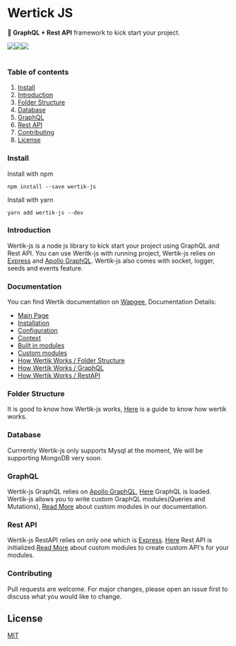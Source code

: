
# Wertick JS

**💪 GraphQL + Rest API** framework to kick start your project.

<div>
	<img style="float: left;" src="https://img.shields.io/github/downloads/ilyaskarim/wertik-js/total?style=flat-square">
	<img style="float: left;" src="https://img.shields.io/npm/dw/wertik-js?style=flat-square">
	<img style="float: left;" src="https://img.shields.io/github/issues-raw/ilyaskarim/wertik-js?style=flat-square">
</div>

<br />
<br />

### Table of contents

1.  [Install](#install)
2.  [Introduction](#introduction)
3.  [Folder Structure](#concepts)
4.  [Database](#database)
5.  [GraphQL](#graphql)
6.  [Rest API](#rest-api)
7.  [Contributing](#contributing)
7.  [License](#license)

### Install

Install with npm

    npm install --save wertik-js  

Install with yarn

    yarn add wertik-js --dev

### Introduction  

Wertik-js is a node js library to kick start your project using GraphQL and Rest API. You can use Weritk-js with running project, Wertik-js relies on [Express](https://expressjs.com/) and [Apollo GraphQL](https://www.apollographql.com/). Wertik-js also comes with socket, logger, seeds and events feature.

### Documentation

You can find Wertik documentation on <a href="http://www.wapgee.com" target="_blank" >Wapgee</a>, Documentation Details:

* <a href="http://www.wapgee.com/wertik-js/" target="_blank" >Main Page</a>
* <a href="http://www.wapgee.com/wertik-js/getting-started/installation" target="_blank" >Installation</a>
* <a href="http://www.wapgee.com/wertik-js/getting-started/configuration" target="_blank" >Configuration</a>
* <a href="http://www.wapgee.com/wertik-js/getting-started/context" target="_blank" >Context</a>
* <a href="http://www.wapgee.com/wertik-js/getting-started/built-in-modules" target="_blank" >Built in modules</a>
* <a href="http://www.wapgee.com/wertik-js/getting-started/custom-modules" target="_blank" >Custom modules</a>
* <a href="http://www.wapgee.com/wertik-js/how-wertik-works/folder-structure" target="_blank" >How Wertik Works / Folder Structure</a>
* <a href="http://www.wapgee.com/wertik-js/how-wertik-works/graphql" target="_blank" >How Wertik Works / GraphQL</a>
* <a href="http://www.wapgee.com/wertik-js/how-wertik-works/rest-api" target="_blank" >How Wertik Works / RestAPI</a>


### Folder Structure

It is good to know how Wertik-js works, [Here](http://www.wapgee.com/wertik-js/how-wertik-works/folder-structure) is a guide to know how wertik works. 

### Database

Currrently Wertik-js only supports Mysql at the moment, We will be supporting MongoDB very soon.

### GraphQL

Wertik-js GraphQL relies on [Apollo GraphQL](https://www.apollographql.com/), [Here](https://github.com/Uconnect-Technologies/wertik-js/blob/master/src/framework/graphql/loadAllModules.ts) GraphQL is loaded. Wertik-js allows you to write custom GraphQL modules(Queries and Mutations), [Read More](http://www.wapgee.com/wertik-js/getting-started/custom-modules) about custom modules in our documentation.

### Rest API

Wertik-js RestAPI relies on only one which is [Express](https://expressjs.com/). [Here](https://github.com/Uconnect-Technologies/wertik-js/blob/master/src/framework/restApi/loadAllModules.ts) Rest API is initialized.[Read More](http://www.wapgee.com/wertik-js/getting-started/custom-modules) about custom modules to create custom API's for your modules.

### Contributing
Pull requests are welcome. For major changes, please open an issue first to discuss what you would like to change.

## License
[MIT](https://choosealicense.com/licenses/mit/)